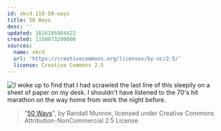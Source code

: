 ```yaml
---
id: xkcd.118-50-ways
title: 50 Ways
desc: ''
updated: 1616186984422
created: 1150873200000
sources:
  name: xkcd
  url: 'https://creativecommons.org/licenses/by-nc/2.5/'
  license: Creative Commons 2.5
---
```

![I woke up to find that I had scrawled the last line of this sleepily on a sheet of paper on my desk.  I shouldn't have listened to the 70's hit marathon on the way home from work the night before.](https://imgs.xkcd.com/comics/50_ways.png)
> "[50 Ways](https://xkcd.com/118/)", by Randall Munroe, licensed under Creative Commons Attribution-NonCommercial 2.5 License
